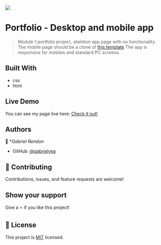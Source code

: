 ![](https://img.shields.io/badge/Microverse-blueviolet)

# Portfolio - Desktop and mobile app

> Module 1 portfolio project, skeleton app page with no functionality.
> The mobile page should be a clone of [this template](https://www.figma.com/file/l7SqJ3ZfkAKih9sFxvWSR4/Microverse-Student-Project-1?node-id=48%3A27)
> The app is responsive for mobiles and standard PC screens.

<!--![screenshot](./desktop-screenshot.png)
![screenshot](./skeleton-app.png)
![screenshot](./screenshot-2.png)-->


<!--Additional description about the project and its features.-->

## Built With
- css
- html

## Live Demo
You can see my page live here: 
[Check it out!](https://gabrielyea.github.io/module1-bootstrap-portfolio-page/)


<!--## Getting Started

**This is an example of how you may give instructions on setting up your project locally.**
**Modify this file to match your project, remove sections that don't apply. For example: delete the testing section if the currect project doesn't require testing.**


To get a local copy up and running follow these simple example steps.

### Prerequisites

### Setup

### Install

### Usage

### Run tests

### Deployment-->
<!--## Google Analytics Integration
![screenshot](./assets/googleanalytics.png)-->


## Authors

👤 **Gabriel Rendon*

- GitHub: [@gabrielyea](https://github.com/gabrielyea)


## 🤝 Contributing

Contributions, issues, and feature requests are welcome!

<!--Feel free to check the [issues page](../../issues/).-->

## Show your support

Give a ⭐️ if you like this project!

<!--## Acknowledgments-->


## 📝 License

This project is [MIT](./MIT.md) licensed.
